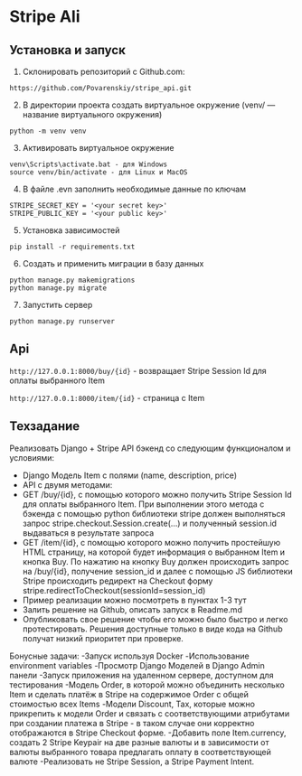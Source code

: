 # Stripe Ali

## Установка и запуск

1. Склонировать репозиторий с Github.com:
````
https://github.com/Povarenskiy/stripe_api.git
````

2. В директории проекта создать виртуальное окружение (venv/ — название виртуального окружения)
````
python -m venv venv
````

3. Активировать виртуальное окружение 
````
venv\Scripts\activate.bat - для Windows
source venv/bin/activate - для Linux и MacOS
````
4. В файле .evn заполнить необходимые данные по ключам
```
STRIPE_SECRET_KEY = '<your secret key>'
STRIPE_PUBLIC_KEY = '<your public key>'
```

5. Установка зависимостей
````
pip install -r requirements.txt
````

6. Создать и применить миграции в базу данных
````
python manage.py makemigrations
python manage.py migrate
````

7. Запустить сервер
````
python manage.py runserver
````

## Api

````http://127.0.0.1:8000/buy/{id}```` - возвращает Stripe Session Id для оплаты выбранного Item

````http://127.0.0.1:8000/item/{id}```` - страница с Item



## Техзадание 

Реализовать Django + Stripe API бэкенд со следующим функционалом и условиями:
- Django Модель Item с полями (name, description, price) 
- API с двумя методами:
- GET /buy/{id}, c помощью которого можно получить Stripe Session Id для оплаты выбранного Item. При выполнении этого метода c бэкенда с помощью python библиотеки stripe должен выполняться запрос stripe.checkout.Session.create(...) и полученный session.id выдаваться в результате запроса
- GET /item/{id}, c помощью которого можно получить простейшую HTML страницу, на которой будет информация о выбранном Item и кнопка Buy. По нажатию на кнопку Buy должен происходить запрос на /buy/{id}, получение session_id и далее  с помощью JS библиотеки Stripe происходить редирект на Checkout форму stripe.redirectToCheckout(sessionId=session_id)
- Пример реализации можно посмотреть в пунктах 1-3 тут
- Залить решение на Github, описать запуск в Readme.md
- Опубликовать свое решение чтобы его можно было быстро и легко протестировать. Решения доступные только в виде кода на Github получат низкий приоритет при проверке.

Бонусные задачи: 
-Запуск используя Docker
-Использование environment variables
-Просмотр Django Моделей в Django Admin панели
-Запуск приложения на удаленном сервере, доступном для тестирования
-Модель Order, в которой можно объединить несколько Item и сделать платёж в Stripe на содержимое Order c общей стоимостью всех Items
-Модели Discount, Tax, которые можно прикрепить к модели Order и связать с соответствующими атрибутами при создании платежа в Stripe - в таком случае они корректно отображаются в Stripe Checkout форме. 
-Добавить поле Item.currency, создать 2 Stripe Keypair на две разные валюты и в зависимости от валюты выбранного товара предлагать оплату в соответствующей валюте
-Реализовать не Stripe Session, а Stripe Payment Intent.
